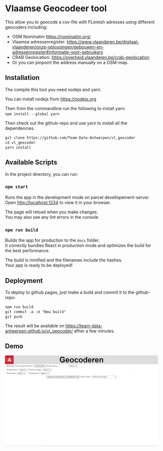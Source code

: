 # Vlaamse Geocodeer tool

This allow you to geocode a csv-file with FLemish adresses using different geocoders including:
- OSM Nominatim <https://nominatim.org/>
- Vlaamse adressenregister: <https://www.vlaanderen.be/digitaal-vlaanderen/onze-oplossingen/gebouwen-en-adressenregister#informatie-voor-gebruikers>
- CRAB Geolocation: <https://overheid.vlaanderen.be/crab-geolocation>
- Or you can pinpoint the address manually on a OSM-map.

## Installation

The compile this tool you need nodejs and yarn. 

You can install nodejs from <https://nodejs.org>

Then from the commandline run the following to install yarn:\
`npm install --global yarn`

Then check out the github-repo and use yarn to install all the dependencies. 
```
git clone https://github.com/Team-Data-Antwerpen/vl_geocoder
cd vl_geocoder
yarn install 
```

## Available Scripts

In the project directory, you can run:

### `npm start`

Runs the app in the development mode on parcel devellopement-server.\
Open [http://localhost:1234](http://localhost:1234) to view it in your browser.

The page will reload when you make changes.\
You may also see any lint errors in the console.

### `npm run build`

Builds the app for production to the `docs` folder.\
It correctly bundles React in production mode and optimizes the build for the best performance.

The build is minified and the filenames include the hashes.\
Your app is ready to be deployed!

## Deployment

To deploy to github pages, just make a build and commit it to the github-repo:

```
npm run build
git commit -a -m "New build"
git push 
```

The result will be available on <https://team-data-antwerpen.github.io/vl_geocoder/> afher a few minutes. 

## Demo

![](images/geocoder.gif "Csv-bestand geocoderen.")
